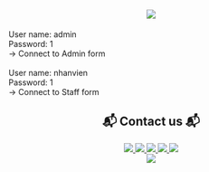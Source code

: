 <h1 align="center">
    <img src="https://readme-typing-svg.herokuapp.com/?font=Righteous&size=35&center=true&vCenter=true&width=500&height=70&duration=4000&lines=PHONE+STORE+ACCOUNT;" />
</h1>
User name: admin
<br/>
Password: 1
<br/>
-> Connect to Admin form
<br/>
<br/>
User name: nhanvien
<br/>
Password: 1
<br/>
-> Connect to Staff form
<br/>
<h2 align="center">📬 Contact us 📬</h2>
<div align="center">
    <a href="https://www.facebook.com/an.hoang100204/" target="_blank">
<img src="https://img.shields.io/badge/Thanh An-0077B5?style=for-the-badge&logo=facebook&logoColor=white" target="_blank" />
</a>
    <a href="https://www.facebook.com/profile.php?id=100069027096276" target="_blank">
<img src="https://img.shields.io/badge/Quoc Quang-0077B5?style=for-the-badge&logo=facebook&logoColor=white" target="_blank" />
</a>
    <a href="https://www.facebook.com/profile.php?id=100083618592057" target="_blank">
<img src="https://img.shields.io/badge/Van Duong-0077B5?style=for-the-badge&logo=facebook&logoColor=white" target="_blank" />
</a>
    <a href="https://www.facebook.com/profile.php?id=100025869333785" target="_blank">
<img src="https://img.shields.io/badge/Tien Dung-0077B5?style=for-the-badge&logo=facebook&logoColor=white" target="_blank" />
</a>
    <a href="https://www.facebook.com/nguyen.kudo.1690" target="_blank">
<img src="https://img.shields.io/badge/Minh Man-0077B5?style=for-the-badge&logo=facebook&logoColor=white" target="_blank" />
</a>
</div>
<div align="center">
<a href="https://drive.google.com/drive/folders/1zPxqNMyoYNzj3B91ibB6mkDRGZaaG62J?usp=drive_link">
    <img src="https://img.shields.io/badge/Document Drive-333333?style=for-the-badge&logo=gmail&logoColor=blue" />
</a>
</div>

